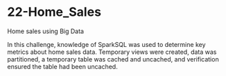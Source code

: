 # 22-Home_Sales
Home sales using Big Data

In this challenge, knowledge of SparkSQL was used to determine key metrics about home sales data. Temporary views were created, data was partitioned, a temporary table was cached and uncached, and verification ensured the table had been uncached.
